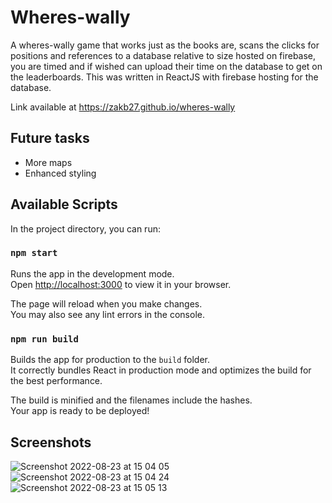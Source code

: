 # Wheres-wally
A wheres-wally game that works just as the books are, scans the clicks for positions and references to a database relative to size hosted on firebase, you are timed and if wished can upload their time on the database to get on the leaderboards. This was written in ReactJS with firebase hosting for the database.

Link available at https://zakb27.github.io/wheres-wally

## Future tasks
- More maps
- Enhanced styling









## Available Scripts

In the project directory, you can run:

### `npm start`

Runs the app in the development mode.\
Open [http://localhost:3000](http://localhost:3000) to view it in your browser.

The page will reload when you make changes.\
You may also see any lint errors in the console.

### `npm run build`

Builds the app for production to the `build` folder.\
It correctly bundles React in production mode and optimizes the build for the best performance.

The build is minified and the filenames include the hashes.\
Your app is ready to be deployed!



## Screenshots


![Screenshot 2022-08-23 at 15 04 05](https://user-images.githubusercontent.com/46377498/186181976-01761103-62cc-44e7-926b-613cd9b99e44.png)
![Screenshot 2022-08-23 at 15 04 24](https://user-images.githubusercontent.com/46377498/186182021-629d88ab-13f2-43e7-8925-38ba8aaeeae1.png)
![Screenshot 2022-08-23 at 15 05 13](https://user-images.githubusercontent.com/46377498/186182057-eec60dae-dbe2-4c49-9d29-ef6d4e025d39.png)




